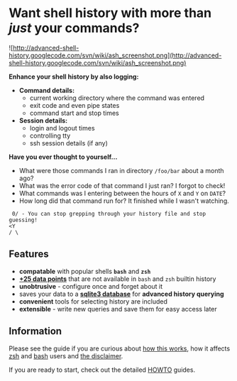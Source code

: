# Want shell history with more than _just_ your commands? #

![http://advanced-shell-history.googlecode.com/svn/wiki/ash_screenshot.png](http://advanced-shell-history.googlecode.com/svn/wiki/ash_screenshot.png)

**Enhance your shell history by also logging:**
  * **Command details:**
    * current working directory where the command was entered
    * exit code and even pipe states
    * command start and stop times
  * **Session details:**
    * login and logout times
    * controlling tty
    * ssh session details (if any)

**Have you ever thought to yourself...**
  * What were those commands I ran in directory `/foo/bar` about a month ago?
  * What was the error code of that command I just ran?  I forgot to check!
  * What commands was I entering between the hours of `X` and `Y` on `DATE`?
  * How long did that command run for?  It finished while I wasn't watching.

```
 0/ - You can stop grepping through your history file and stop guessing!
<Y
/ \
```

## Features ##
  * **compatable** with popular shells **`bash`** and **`zsh`**
  * **[+25 data points](http://code.google.com/p/advanced-shell-history/wiki/DBSchema#Schema)** that are not available in `bash` and `zsh` builtin history
  * **unobtrusive** - configure once and forget about it
  * saves your data to a **[sqlite3 database](http://www.sqlite.org/about.html)** for **advanced history querying**
  * **convenient** tools for selecting history are included
  * **extensible** - write new queries and save them for easy access later

## Information ##
Please see the guide if you are curious about [how this works](HOW_THIS_WORKS.md), how it affects [zsh](http://code.google.com/p/advanced-shell-history/wiki/Disclaimer#zsh_Users) and [bash](http://code.google.com/p/advanced-shell-history/wiki/Disclaimer#bash_Users) users and [the disclaimer](Disclaimer.md).

If you are ready to start, check out the detailed [HOWTO](HOWTO.md) guides.